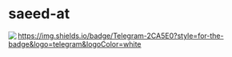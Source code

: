 <h1> saeed-at </h1>

<!----[![Hits](https://hits.seeyoufarm.com/api/count/incr/badge.svg?url=https%3A%2F%2Fgithub.com%2Fsaeed-at&count_bg=%2379C83D&title_bg=%23555555&icon=addthis.svg&icon_color=%23E5BABA&title=hits&edge_flat=false)](https://hits.seeyoufarm.com)
[![Gmail](https://img.shields.io/badge/-Gmail-c14438?style=flat&logo=Gmail&logoColor=white)](mailto:saeed.alijani@gmail.com)
[![Chat on Telegram][https://img.shields.io/badge/Telegram-2CA5E0?style=for-the-badge&logo=telegram&logoColor=white][t.me/saeed0047]--->

<!---<img width="30%"  src="https://github-readme-streak-stats.herokuapp.com?user=saeed-at&theme=dark&hide_border=true&date_format=M%20j%5B%2C%20Y%5D" alt="saeed-at" />
</div>--->



<div id="badges">
  <a 
href="saeed.alijani.ta@gmail.com" target="blank"><img align="left" src="https://img.shields.io/badge/Gmail-D14836?style=for-the-      badge&logo=gmail&logoColor=white"/>
  </a>
 
</div>



https://img.shields.io/badge/Telegram-2CA5E0?style=for-the-badge&logo=telegram&logoColor=white
